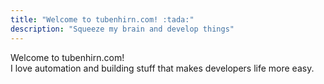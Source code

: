 ```yaml
---
title: "Welcome to tubenhirn.com! :tada:"
description: "Squeeze my brain and develop things"
---
```


Welcome to tubenhirn.com!\
I love automation and building stuff that makes developers life more easy.
